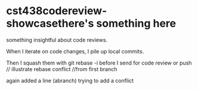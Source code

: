# cst438codereview-showcasethere's something here
something insightful about code reviews. 

When I iterate on code changes, I pile up local commits. 

Then I squash them with git rebase -i before I send for code review or push // illustrate rebase conflict 
//from first branch

again added a line (abranch)
trying to add a conflict 
